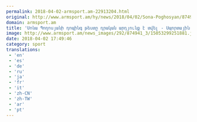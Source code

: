 ```yaml
---
permalink: 2018-04-02-armsport.am-22913204.html
original: http://www.armsport.am/hy/news/2018/04/02/Sona-Poghosyan/874941
domain: armsport.am
title: 'Սոնա Պողոսյանի դոպինգ թեստը դրական արդյունք է տվել - Սպորտային լուրեր'
image: http://www.armsport.am/news_images/292/874941_3/15053299251881.jpg
date: 2018-04-02 17:49:46
category: sport
translations: 
 - 'en'
 - 'es'
 - 'de'
 - 'ru'
 - 'ja'
 - 'fr'
 - 'it'
 - 'zh-CN'
 - 'zh-TW'
 - 'ar'
 - 'pt'
---
```


